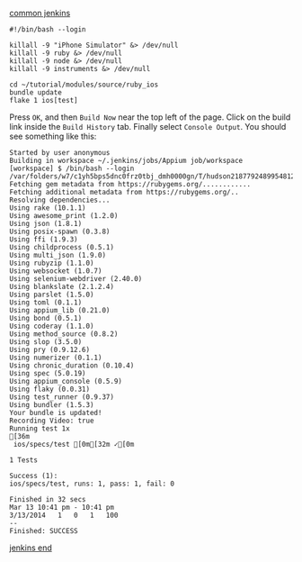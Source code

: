[common jenkins](/common/jenkins.md)

```
#!/bin/bash --login

killall -9 "iPhone Simulator" &> /dev/null
killall -9 ruby &> /dev/null
killall -9 node &> /dev/null
killall -9 instruments &> /dev/null

cd ~/tutorial/modules/source/ruby_ios
bundle update
flake 1 ios[test]
```

Press `OK`, and then `Build Now` near the top left of the page. Click on the
build link inside the `Build History` tab. Finally select `Console Output`.
You should see something like this:

```
Started by user anonymous
Building in workspace ~/.jenkins/jobs/Appium job/workspace
[workspace] $ /bin/bash --login /var/folders/w7/c1yh5bps5dnc0frz0tbj_dmh0000gn/T/hudson2187792489954812978.sh
Fetching gem metadata from https://rubygems.org/............
Fetching additional metadata from https://rubygems.org/..
Resolving dependencies...
Using rake (10.1.1)
Using awesome_print (1.2.0)
Using json (1.8.1)
Using posix-spawn (0.3.8)
Using ffi (1.9.3)
Using childprocess (0.5.1)
Using multi_json (1.9.0)
Using rubyzip (1.1.0)
Using websocket (1.0.7)
Using selenium-webdriver (2.40.0)
Using blankslate (2.1.2.4)
Using parslet (1.5.0)
Using toml (0.1.1)
Using appium_lib (0.21.0)
Using bond (0.5.1)
Using coderay (1.1.0)
Using method_source (0.8.2)
Using slop (3.5.0)
Using pry (0.9.12.6)
Using numerizer (0.1.1)
Using chronic_duration (0.10.4)
Using spec (5.0.19)
Using appium_console (0.5.9)
Using flaky (0.0.31)
Using test_runner (0.9.37)
Using bundler (1.5.3)
Your bundle is updated!
Recording Video: true
Running test 1x
[36m
 ios/specs/test [0m[32m ✓[0m

1 Tests

Success (1):
ios/specs/test, runs: 1, pass: 1, fail: 0

Finished in 32 secs
Mar 13 10:41 pm - 10:41 pm
3/13/2014	1	0	1	100
--
Finished: SUCCESS
```

[jenkins end](/common/jenkins_end.md)